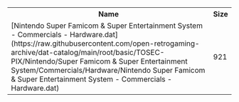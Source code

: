 <table>
<tr><th>Name</th><th>Size</th></tr>
<tr><td>[Nintendo Super Famicom & Super Entertainment System - Commercials - Hardware.dat](https://raw.githubusercontent.com/open-retrogaming-archive/dat-catalog/main/root/basic/TOSEC-PIX/Nintendo/Super Famicom & Super Entertainment System/Commercials/Hardware/Nintendo Super Famicom & Super Entertainment System - Commercials - Hardware.dat)</td><td>921</td></tr>
</table>
